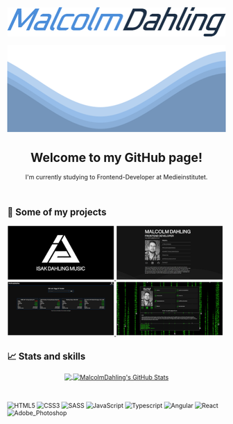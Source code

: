 <br>
<br>

<div align="center">
  <img src="https://raw.githubusercontent.com/MalcolmDahling/MalcolmDahling/main/images/current/malcolmdahling.png">
</div>

<br>

<img src="https://raw.githubusercontent.com/MalcolmDahling/MalcolmDahling/5ca3aaaef56b6c759a17ecc0d2df67d206a3fa7c/images/current/waves.svg" width="100%" height="200px">

<br>

<h1 align="center">Welcome to my GitHub page!</h1>
<p align="center">I'm currently studying to Frontend-Developer at Medieinstitutet.</p>

<br>

<h2>📂 Some of my projects</h2>

<a href="https://github.com/MalcolmDahling/isak_dahling_music">
  <img src="https://raw.githubusercontent.com/MalcolmDahling/MalcolmDahling/main/images/current/isak_dahling_music.png" width="49%">
</a>

<a href="https://github.com/MalcolmDahling/cv">
  <img src="https://github.com/MalcolmDahling/MalcolmDahling/blob/main/images/current/cv.png" width="49%">
</a>

<a href="https://marknadskollen.vercel.app/">
  <img src="https://github.com/MalcolmDahling/MalcolmDahling/blob/main/images/current/marknadskollen.png" width="49%">
</a>

<a href="https://github.com/MalcolmDahling/cv_react">
  <img src="https://github.com/MalcolmDahling/MalcolmDahling/blob/main/images/current/cv-react.png" width="49%">
</a>


<br>

<h2>📈 Stats and skills</h2>

<div align="center">
  <a href="https://github.com/MalcolmDahling">
    <img align="center" src="https://github-readme-stats.vercel.app/api/top-langs/?username=MalcolmDahling&langs_count=3&theme=github_dark" />
  </a>
  <a href="https://github.com/MalcolmDahling">
    <img align="center" src="https://github-readme-stats.vercel.app/api?username=MalcolmDahling&show_icons=true&line_height=27&count_private=true&theme=github_dark" alt="MalcolmDahling's GitHub Stats" />
  </a>
</div>

<br>
<br>

           
![HTML5](https://img.shields.io/badge/-HTML5-1d1f21?style=for-the-badge&logo=html5&logoColor=E34F26)
![CSS3](https://img.shields.io/badge/-CSS3-1d1f21?style=for-the-badge&logo=css3&logoColor=1572B6)
![SASS](https://img.shields.io/badge/-SASS-1d1f21?style=for-the-badge&logo=sass)
![JavaScript](https://img.shields.io/badge/-JavaScript-1d1f21?style=for-the-badge&logo=javascript)
![Typescript](https://img.shields.io/badge/-Typescript-1d1f21?style=for-the-badge&logo=typescript)
![Angular](https://img.shields.io/badge/-Angular-1d1f21?style=for-the-badge&logo=angular)
![React](https://img.shields.io/badge/-React-1d1f21?style=for-the-badge&logo=react)
![Adobe_Photoshop](https://img.shields.io/badge/-Adobe_Photoshop-1d1f21?style=for-the-badge&logo=adobephotoshop)
